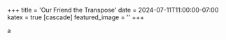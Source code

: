 +++
title = 'Our Friend the Transpose'
date = 2024-07-11T11:00:00-07:00
katex = true
[cascade]
  featured_image = ''
+++

a